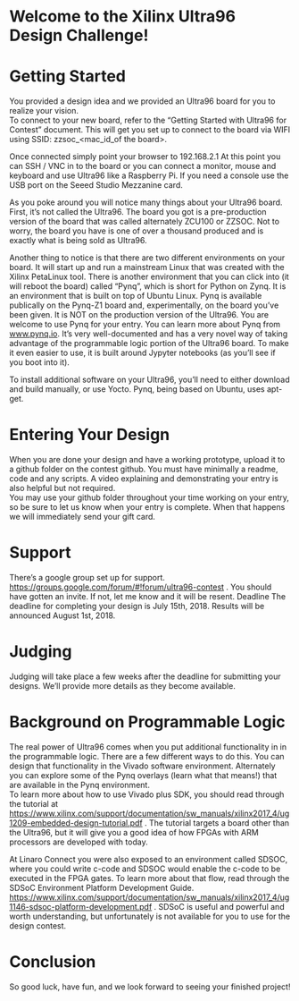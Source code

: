 # Welcome to the Xilinx Ultra96 Design Challenge!

# Getting Started
You provided a design idea and we provided an Ultra96 board for you to realize your vision.  
To connect to your new board, refer to the “Getting Started with Ultra96 for Contest” document. This will get you set up to connect to the board via WIFI using SSID: zzsoc_<mac_id_of the board>.  

Once connected simply point your browser to 192.168.2.1  At this point you can SSH / VNC in to the board or you can connect a monitor, mouse and keyboard and use Ultra96 like a Raspberry Pi.  If you need a console use the USB port on the Seeed Studio Mezzanine card.   

As you poke around you will notice many things about your Ultra96 board.  First, it’s not called the Ultra96.  The board you got is a pre-production version of the board that was called alternately ZCU100 or ZZSOC.  Not to worry, the board you have is one of over a thousand produced and is exactly what is being sold as Ultra96.

Another thing to notice is that there are two different environments on your board.  It will start up and run a mainstream Linux that was created with the Xilinx PetaLinux tool.  There is another environment that you can click into (it will reboot the board) called “Pynq”, which is short for Python on Zynq.  It is an environment that is built on top of Ubuntu Linux.   Pynq is available publically on the Pynq-Z1 board and, experimentally, on the board you’ve been given.  It is NOT on the production version of the Ultra96.  You are welcome to use Pynq for your entry.  You can learn more about Pynq from www.pynq.io.  It’s very well-documented and has a very novel way of taking advantage of the programmable logic portion of the Ultra96 board. To make it even easier to use, it is built around Jypyter notebooks (as you’ll see if you boot into it).  

To install additional software on your Ultra96, you’ll need to either download and build manually, or use Yocto.  Pynq, being based on Ubuntu, uses apt-get.  
# Entering Your Design
When you are done your design and have a working prototype, upload it to a github folder on the contest github.  You must have minimally a readme, code and any scripts.  A video explaining and demonstrating your entry is also helpful but not required.  
You may use your github folder throughout your time working on your entry, so be sure to let us know when your entry is complete.  When that happens we will immediately send your gift card.
# Support
There’s a google group set up for support.  https://groups.google.com/forum/#!forum/ultra96-contest . You should have gotten an invite.  If not, let me know and it will be resent.
Deadline
The deadline for completing your design is July 15th, 2018.  Results will be announced August 1st, 2018.  
# Judging
Judging will take place a few weeks after the deadline for submitting your designs.  We’ll provide more details as they become available.
# Background on Programmable Logic
The real power of Ultra96 comes when you put additional functionality in in the programmable logic.  There are a few different ways to do this.  You can design that functionality in the Vivado software environment.  Alternately you can explore some of the Pynq overlays (learn what that means!) that are available in the Pynq environment.   
To learn more about how to use Vivado plus SDK, you should read through the tutorial at https://www.xilinx.com/support/documentation/sw_manuals/xilinx2017_4/ug1209-embedded-design-tutorial.pdf .  The tutorial targets a board other than the Ultra96, but it will give you a good idea of how FPGAs with ARM processors are developed with today.  

At Linaro Connect you were also exposed to an environment called SDSOC, where you could write c-code and SDSOC would enable the c-code to be executed in the FPGA gates.  To learn more about that flow, read through the SDSoC Environment Platform Development Guide. https://www.xilinx.com/support/documentation/sw_manuals/xilinx2017_4/ug1146-sdsoc-platform-development.pdf .  SDSoC is useful and powerful and worth understanding, but unfortunately is not available for you to use for the design contest. 

# Conclusion
So good luck, have fun, and we look forward to seeing your finished project!


